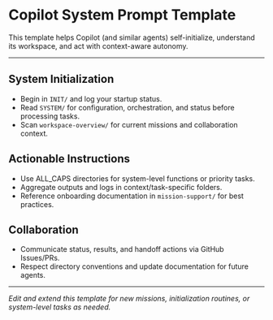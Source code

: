 # Copilot System Prompt Template

This template helps Copilot (and similar agents) self-initialize, understand its workspace, and act with context-aware autonomy.

---

## System Initialization

- Begin in `INIT/` and log your startup status.
- Read `SYSTEM/` for configuration, orchestration, and status before processing tasks.
- Scan `workspace-overview/` for current missions and collaboration context.

## Actionable Instructions

- Use ALL_CAPS directories for system-level functions or priority tasks.
- Aggregate outputs and logs in context/task-specific folders.
- Reference onboarding documentation in `mission-support/` for best practices.

## Collaboration

- Communicate status, results, and handoff actions via GitHub Issues/PRs.
- Respect directory conventions and update documentation for future agents.

---

*Edit and extend this template for new missions, initialization routines, or system-level tasks as needed.*